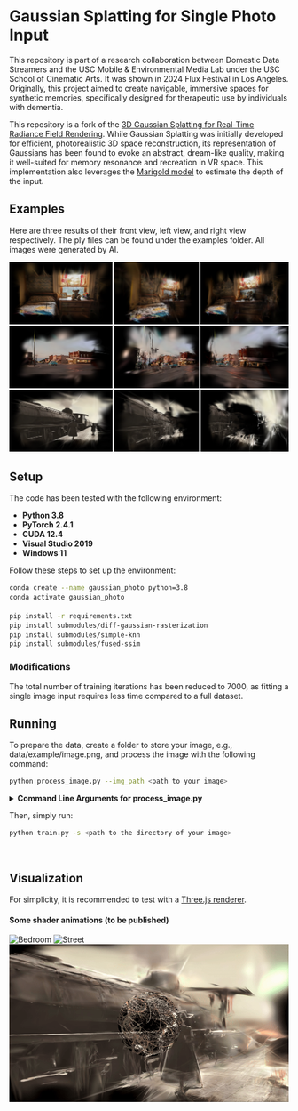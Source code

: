 # Gaussian Splatting for Single Photo Input

This repository is part of a research collaboration between Domestic Data Streamers and the USC Mobile & Environmental Media Lab under the USC School of Cinematic Arts. It was shown in 2024 Flux Festival in Los Angeles. Originally, this project aimed to create navigable, immersive spaces for synthetic memories, specifically designed for therapeutic use by individuals with dementia. 

This repository is a fork of the [3D Gaussian Splatting for Real-Time Radiance Field Rendering](https://github.com/graphdeco-inria/gaussian-splatting). While Gaussian Splatting was initially developed for efficient, photorealistic 3D space reconstruction, its representation of Gaussians has been found to evoke an abstract, dream-like quality, making it well-suited for memory resonance and recreation in VR space. This implementation also leverages the [Marigold model](https://github.com/prs-eth/Marigold) to estimate the depth of the input.

## Examples
Here are three results of their front view, left view, and right view respectively. The ply files can be found under the examples folder. All images were generated by AI.

![Bedroom](assets/gaussian_photo/bedroom.png)
![Street](assets/gaussian_photo/street.png)
![Train](assets/gaussian_photo/train.png)

## Setup

The code has been tested with the following environment:
- **Python 3.8**
- **PyTorch 2.4.1**
- **CUDA 12.4**
- **Visual Studio 2019**
- **Windows 11**

Follow these steps to set up the environment:
```bash
conda create --name gaussian_photo python=3.8
conda activate gaussian_photo

pip install -r requirements.txt
pip install submodules/diff-gaussian-rasterization
pip install submodules/simple-knn
pip install submodules/fused-ssim
```

### Modifications

The total number of training iterations has been reduced to 7000, as fitting a single image input requires less time compared to a full dataset.

## Running

To prepare the data, create a folder to store your image, e.g., data/example/image.png, and process the image with the following command:

```bash
python process_image.py --img_path <path to your image>
```
<details>
<summary><span style="font-weight: bold;">Command Line Arguments for process_image.py</span></summary>

  #### --img_path
  Path to the source image.
  #### --depth_path *(optional)*
  Path to the depth map of the source image, if a custom one is available.
  #### --resize_size *(default: 600)*
  Resizes the image to have its longer side match the specified pixel length.
  #### --depth_scale *(default: 1.0)*
  Scales the depth of the image. Note: Setting this value too high may lead to collapse.
  #### --grid_size *(default: 20)*
  Divides the image into grids for point cloud assignment, reducing resolution for an abstract effect. This value should not exceed the shorter side's pixel count.
</details>


Then, simply run:

```bash
python train.py -s <path to the directory of your image>
```

<br>

## Visualization
For simplicity, it is recommended to test with a [Three.js renderer](https://github.com/mkkellogg/GaussianSplats3D).

#### Some shader animations (to be published)
![Bedroom](assets/gaussian_photo/bedroom.gif)
![Street](assets/gaussian_photo/street.gif)
![Train](assets/gaussian_photo/train.gif)



